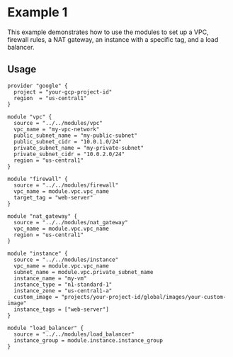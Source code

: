# Example 1

This example demonstrates how to use the modules to set up a VPC, firewall rules, a NAT gateway, an instance with a specific tag, and a load balancer.

## Usage

```hcl
provider "google" {
  project = "your-gcp-project-id"
  region  = "us-central1"
}

module "vpc" {
  source = "../../modules/vpc"
  vpc_name = "my-vpc-network"
  public_subnet_name = "my-public-subnet"
  public_subnet_cidr = "10.0.1.0/24"
  private_subnet_name = "my-private-subnet"
  private_subnet_cidr = "10.0.2.0/24"
  region = "us-central1"
}

module "firewall" {
  source = "../../modules/firewall"
  vpc_name = module.vpc.vpc_name
  target_tag = "web-server"
}

module "nat_gateway" {
  source = "../../modules/nat_gateway"
  vpc_name = module.vpc.vpc_name
  region = "us-central1"
}

module "instance" {
  source = "../../modules/instance"
  vpc_name = module.vpc.vpc_name
  subnet_name = module.vpc.private_subnet_name
  instance_name = "my-vm"
  instance_type = "n1-standard-1"
  instance_zone = "us-central1-a"
  custom_image = "projects/your-project-id/global/images/your-custom-image"
  instance_tags = ["web-server"]
}

module "load_balancer" {
  source = "../../modules/load_balancer"
  instance_group = module.instance.instance_group
}
```
